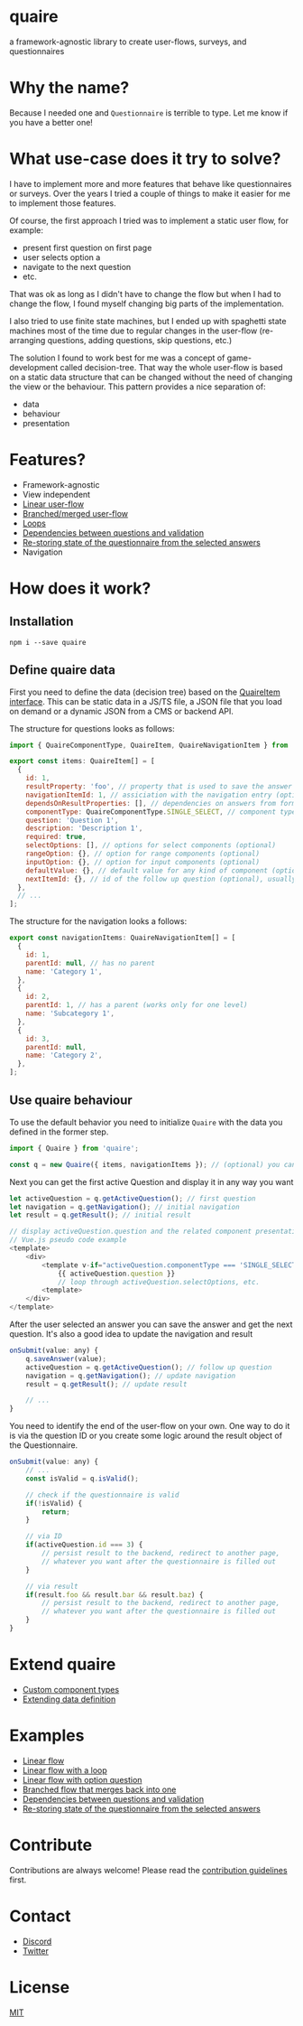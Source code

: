 # quaire

a framework-agnostic library to create user-flows, surveys, and questionnaires

# Why the name?

Because I needed one and `Questionnaire` is terrible to type. Let me know if you have a better one!

# What use-case does it try to solve?

I have to implement more and more features that behave like questionnaires or surveys.
Over the years I tried a couple of things to make it easier for me to implement those features.

Of course, the first approach I tried was to implement a static user flow, for example:

- present first question on first page
- user selects option a
- navigate to the next question
- etc.

That was ok as long as I didn't have to change the flow but when I had to change the flow,
I found myself changing big parts of the implementation.

I also tried to use finite state machines,
but I ended up with spaghetti state machines most of the time
due to regular changes in the user-flow (re-arranging questions, adding questions, skip questions, etc.)

The solution I found to work best for me was a concept of game-development called decision-tree.
That way the whole user-flow is based on a static data structure that can be changed without the need of changing
the view or the behaviour. This pattern provides a nice separation of:

- data
- behaviour
- presentation

# Features?

- Framework-agnostic
- View independent
- [Linear user-flow](https://github.com/devCrossNet/quaire/tree/main/examples/linear-flow)
- [Branched/merged user-flow](https://github.com/devCrossNet/quaire/tree/main/examples/branched-and-merged-flow)
- [Loops](https://github.com/devCrossNet/quaire/tree/main/examples/linear-flow-with-loop)
- [Dependencies between questions and validation](https://github.com/devCrossNet/quaire/tree/main/examples/dependencies-between-questions)
- [Re-storing state of the questionnaire from the selected answers](https://github.com/devCrossNet/quaire/blob/main/examples/restore-state.spec.ts)
- Navigation

# How does it work?

## Installation

```shell
npm i --save quaire
```

## Define quaire data

First you need to define the data (decision tree) based on the
[QuaireItem interface](https://github.com/devCrossNet/quaire/blob/main/src/interfaces.ts#L43). This can be static
data in a JS/TS file, a JSON file that you load on demand
or a dynamic JSON from a CMS or backend API.

The structure for questions looks as follows:

```js
import { QuaireComponentType, QuaireItem, QuaireNavigationItem } from 'quaire';

export const items: QuaireItem[] = [
  {
    id: 1,
    resultProperty: 'foo', // property that is used to save the answer
    navigationItemId: 1, // assiciation with the navigation entry (optional)
    dependsOnResultProperties: [], // dependencies on answers from former questions, based on the result property - not questions IDs
    componentType: QuaireComponentType.SINGLE_SELECT, // component type as indication for custom presentation logic
    question: 'Question 1',
    description: 'Description 1',
    required: true,
    selectOptions: [], // options for select components (optional)
    rangeOption: {}, // option for range components (optional)
    inputOption: {}, // option for input components (optional)
    defaultValue: {}, // default value for any kind of component (optional)
    nextItemId: {}, // id of the follow up question (optional), usually you want to define this in selectOptions, rangeOption or inputOption
  },
  // ...
];
```

The structure for the navigation looks a follows:

```js
export const navigationItems: QuaireNavigationItem[] = [
  {
    id: 1,
    parentId: null, // has no parent
    name: 'Category 1',
  },
  {
    id: 2,
    parentId: 1, // has a parent (works only for one level)
    name: 'Subcategory 1',
  },
  {
    id: 3,
    parentId: null,
    name: 'Category 2',
  },
];
```

## Use quaire behaviour

To use the default behavior you need to initialize `Quaire` with the data you
defined in the former step.

```js
import { Quaire } from 'quaire';

const q = new Quaire({ items, navigationItems }); // (optional) you can pass an existing result to restore the questionnaire
```

Next you can get the first active Question and display it in any way you want

```js
let activeQuestion = q.getActiveQuestion(); // first question
let navigation = q.getNavigation(); // initial navigation
let result = q.getResult(); // initial result

// display activeQuestion.question and the related component presentation logic
// Vue.js pseudo code example
<template>
    <div>
        <template v-if="activeQuestion.componentType === 'SINGLE_SELECT'">
            {{ activeQuestion.question }}
            // loop through activeQuestion.selectOptions, etc.
        <template>
    </div>
</template>
```

After the user selected an answer you can save the answer and get the next question.
It's also a good idea to update the navigation and result

```js
onSubmit(value: any) {
    q.saveAnswer(value);
    activeQuestion = q.getActiveQuestion(); // follow up question
    navigation = q.getNavigation(); // update navigation
    result = q.getResult(); // update result

    // ...
}
```

You need to identify the end of the user-flow on your own.
One way to do it is via the question ID or you create some logic around
the result object of the Questionnaire.

```js
onSubmit(value: any) {
    // ...
    const isValid = q.isValid();

    // check if the questionnaire is valid
    if(!isValid) {
        return;
    }

    // via ID
    if(activeQuestion.id === 3) {
        // persist result to the backend, redirect to another page,
        // whatever you want after the questionnaire is filled out
    }

    // via result
    if(result.foo && result.bar && result.baz) {
        // persist result to the backend, redirect to another page,
        // whatever you want after the questionnaire is filled out
    }
}
```

# Extend quaire

- [Custom component types](https://github.com/devCrossNet/quaire/tree/main/examples/custom-component-types)
- [Extending data definition](https://github.com/devCrossNet/quaire/tree/main/examples/extending-data-definition)

# Examples

- [Linear flow](https://github.com/devCrossNet/quaire/tree/main/examples/linear-flow)
- [Linear flow with a loop](https://github.com/devCrossNet/quaire/tree/main/examples/linear-flow-with-loop)
- [Linear flow with option question](https://github.com/devCrossNet/quaire/tree/main/examples/linear-flow-skip-question)
- [Branched flow that merges back into one](https://github.com/devCrossNet/quaire/tree/main/examples/branched-and-merged-flow)
- [Dependencies between questions and validation](https://github.com/devCrossNet/quaire/tree/main/examples/dependencies-between-questions)
- [Re-storing state of the questionnaire from the selected answers](https://github.com/devCrossNet/quaire/tree/main/examples/restore-state.spec.ts)

# Contribute

Contributions are always welcome! Please read the [contribution guidelines](https://github.com/devCrossNet/quaire/blob/master/.github/CONTRIBUTING.md) first.

# Contact

- [Discord](https://discord.gg/59x5cg2)
- [Twitter](https://twitter.com/_jwerner_)

# License

[MIT](http://opensource.org/licenses/MIT)
